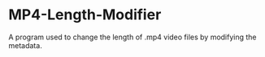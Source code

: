 # MP4-Length-Modifier
A program used to change the length of .mp4 video files by modifying the metadata.
